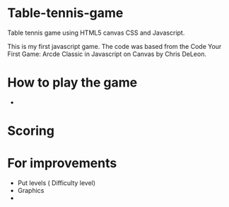 # Table-tennis-game
Table tennis game using HTML5 canvas CSS and Javascript.

This is my first javascript game. The code was based from the Code Your First Game: Arcde Classic in Javascript on Canvas by Chris DeLeon. 

# How to play the game
 - 
 
# Scoring

# For improvements
 - Put levels ( Difficulty level) 
 - Graphics
 - 
